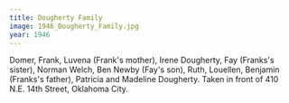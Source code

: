 ```yaml
---
title: Dougherty Family
image: 1946_Dougherty_Family.jpg
year: 1946
---
```


Domer, Frank, Luvena (Frank's mother), Irene Dougherty, Fay (Franks's sister), Norman Welch, Ben Newby (Fay's son), Ruth, Louellen, Benjamin (Franks's father), Patricia and Madeline Dougherty. Taken in front of 410 N.E. 14th Street, Oklahoma City.